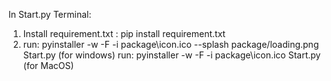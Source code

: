 In Start.py Terminal:

1. Install requirement.txt : pip install requirement.txt
2. run: pyinstaller -w -F -i package\icon.ico --splash package/loading.png Start.py (for windows)
   run: pyinstaller -w -F -i package\icon.ico Start.py (for MacOS)
